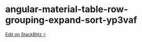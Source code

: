 # angular-material-table-row-grouping-expand-sort-yp3vaf

[Edit on StackBlitz ⚡️](https://stackblitz.com/edit/angular-material-table-row-grouping-expand-sort-yp3vaf)